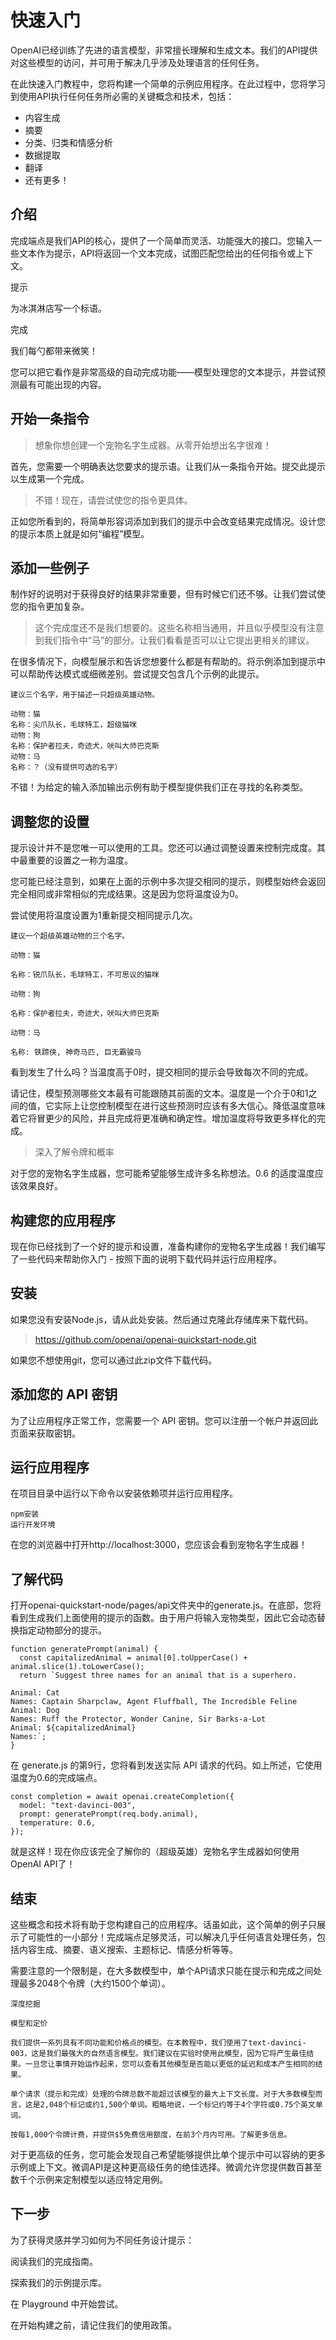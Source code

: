 # 快速入门

OpenAI已经训练了先进的语言模型，非常擅长理解和生成文本。我们的API提供对这些模型的访问，并可用于解决几乎涉及处理语言的任何任务。

在此快速入门教程中，您将构建一个简单的示例应用程序。在此过程中，您将学习到使用API执行任何任务所必需的关键概念和技术，包括：

- 内容生成
- 摘要
- 分类、归类和情感分析
- 数据提取
- 翻译
- 还有更多！

## 介绍

完成端点是我们API的核心，提供了一个简单而灵活、功能强大的接口。您输入一些文本作为提示，API将返回一个文本完成，试图匹配您给出的任何指令或上下文。

提示

为冰淇淋店写一个标语。

完成

我们每勺都带来微笑！

您可以把它看作是非常高级的自动完成功能——模型处理您的文本提示，并尝试预测最有可能出现的内容。

## 开始一条指令

>想象你想创建一个宠物名字生成器。从零开始想出名字很难！

首先，您需要一个明确表达您要求的提示语。让我们从一条指令开始。提交此提示以生成第一个完成。

>不错！现在，请尝试使您的指令更具体。

正如您所看到的，将简单形容词添加到我们的提示中会改变结果完成情况。设计您的提示本质上就是如何“编程”模型。

## 添加一些例子

制作好的说明对于获得良好的结果非常重要，但有时候它们还不够。让我们尝试使您的指令更加复杂。

> 这个完成度还不是我们想要的。这些名称相当通用，并且似乎模型没有注意到我们指令中“马”的部分。让我们看看是否可以让它提出更相关的建议。

在很多情况下，向模型展示和告诉您想要什么都是有帮助的。将示例添加到提示中可以帮助传达模式或细微差别。尝试提交包含几个示例的此提示。

```
建议三个名字，用于描述一只超级英雄动物。

动物：猫
名称：尖爪队长，毛球特工，超级猫咪
动物：狗
名称：保护者拉夫，奇迹犬，吠叫大师巴克斯
动物：马
名称：？（没有提供可选的名字）
```
不错！为给定的输入添加输出示例有助于模型提供我们正在寻找的名称类型。

## 调整您的设置

提示设计并不是您唯一可以使用的工具。您还可以通过调整设置来控制完成度。其中最重要的设置之一称为温度。

您可能已经注意到，如果在上面的示例中多次提交相同的提示，则模型始终会返回完全相同或非常相似的完成结果。这是因为您将温度设为0。

尝试使用将温度设置为1重新提交相同提示几次。
```
建议一个超级英雄动物的三个名字。

动物：猫

名称：锐爪队长，毛球特工，不可思议的猫咪

动物：狗

名称：保护者拉夫，奇迹犬，吠叫大师巴克斯

动物：马

名称: 铁蹄侠, 神奇马匹, 巨无霸骏马
```
看到发生了什么吗？当温度高于0时，提交相同的提示会导致每次不同的完成。

请记住，模型预测哪些文本最有可能跟随其前面的文本。温度是一个介于0和1之间的值，它实际上让您控制模型在进行这些预测时应该有多大信心。降低温度意味着它将冒更少的风险，并且完成将更准确和确定性。增加温度将导致更多样化的完成。

>深入了解令牌和概率

对于您的宠物名字生成器，您可能希望能够生成许多名称想法。0.6 的适度温度应该效果良好。

## 构建您的应用程序

现在你已经找到了一个好的提示和设置，准备构建你的宠物名字生成器！我们编写了一些代码来帮助你入门 - 按照下面的说明下载代码并运行应用程序。

## 安装

如果您没有安装Node.js，请从此处安装。然后通过克隆此存储库来下载代码。

>https://github.com/openai/openai-quickstart-node.git

如果您不想使用git，您可以通过此zip文件下载代码。

## 添加您的 API 密钥

为了让应用程序正常工作，您需要一个 API 密钥。您可以注册一个帐户并返回此页面来获取密钥。

## 运行应用程序

在项目目录中运行以下命令以安装依赖项并运行应用程序。
```
npm安装
运行开发环境
```
在您的浏览器中打开http://localhost:3000，您应该会看到宠物名字生成器！

## 了解代码

打开openai-quickstart-node/pages/api文件夹中的generate.js。在底部，您将看到生成我们上面使用的提示的函数。由于用户将输入宠物类型，因此它会动态替换指定动物部分的提示。


```
function generatePrompt(animal) {
  const capitalizedAnimal = animal[0].toUpperCase() + animal.slice(1).toLowerCase();
  return `Suggest three names for an animal that is a superhero.

Animal: Cat
Names: Captain Sharpclaw, Agent Fluffball, The Incredible Feline
Animal: Dog
Names: Ruff the Protector, Wonder Canine, Sir Barks-a-Lot
Animal: ${capitalizedAnimal}
Names:`;
}
```

在 generate.js 的第9行，您将看到发送实际 API 请求的代码。如上所述，它使用温度为0.6的完成端点。


```
const completion = await openai.createCompletion({
  model: "text-davinci-003",
  prompt: generatePrompt(req.body.animal),
  temperature: 0.6,
});
```

就是这样！现在你应该完全了解你的（超级英雄）宠物名字生成器如何使用OpenAI API了！

## 结束

这些概念和技术将有助于您构建自己的应用程序。话虽如此，这个简单的例子只展示了可能性的一小部分！完成端点足够灵活，可以解决几乎任何语言处理任务，包括内容生成、摘要、语义搜索、主题标记、情感分析等等。

需要注意的一个限制是，在大多数模型中，单个API请求只能在提示和完成之间处理最多2048个令牌（大约1500个单词）。

```
深度挖掘

模型和定价

我们提供一系列具有不同功能和价格点的模型。在本教程中，我们使用了text-davinci-003，这是我们最强大的自然语言模型。我们建议在实验时使用此模型，因为它将产生最佳结果。一旦您让事情开始运作起来，您可以查看其他模型是否能以更低的延迟和成本产生相同的结果。

单个请求（提示和完成）处理的令牌总数不能超过该模型的最大上下文长度。对于大多数模型而言，这是2,048个标记或约1,500个单词。粗略地说，一个标记约等于4个字符或0.75个英文单词。

按每1,000个令牌计费，并提供$5免费信用额度，在前3个月内可用。了解更多信息。
```

对于更高级的任务，您可能会发现自己希望能够提供比单个提示中可以容纳的更多示例或上下文。微调API是这种更高级任务的绝佳选择。微调允许您提供数百甚至数千个示例来定制模型以适应特定用例。

## 下一步

为了获得灵感并学习如何为不同任务设计提示：

阅读我们的完成指南。

探索我们的示例提示库。

在 Playground 中开始尝试。

在开始构建之前，请记住我们的使用政策。